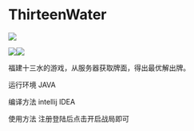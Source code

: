 # ThirteenWater   

![](https://img.shields.io/badge/build-passing-green.svg)

![](https://img.shields.io/badge/language-JAVA-blue.svg)![](https://img.shields.io/badge/platform-windows-lightgrey.svg)

  福建十三水的游戏，从服务器获取牌面，得出最优解出牌。
  
  
  运行环境 JAVA
  
  
  编译方法 intellij IDEA
  
  
  使用方法 注册登陆后点击开启战局即可



